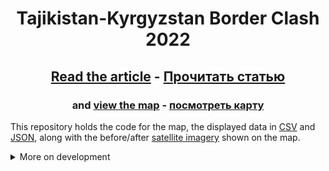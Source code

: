 <h1 align="center">Tajikistan-Kyrgyzstan Border Clash 2022</h1>

<h2 align="center">
<a href="https://www.bellingcat.com/news/2023/05/25/mapping-the-aftermath-of-the-kyrgyzstan-tajikistan-border-clashes/">Read the article</a> - 
<a href="https://ru.bellingcat.com/novosti/2023/05/25/kartu-posledstvii-kyrgyzstan-tajikistan-ru/">Прочитать статью</a>
</h2>

<h3 align="center">and 
<a href="https://bellingcat.github.io/vis-tj-kg-map-2022/">view the map</a> - 
<a href="https://bellingcat.github.io/vis-tj-kg-map-2022/?lang=ru">посмотреть карту</a>
</h3>

This repository holds the code for the map, the displayed data in [CSV](public/incidents.csv) and [JSON](public/incidents.json), along with the before/after [satellite imagery](public/satellite/) shown on the map. 

<details><summary>More on development</summary>

Built with vite, vue.js and vuetify. 

```bash
# install dependencies
npm install
# run locally with hot reload
npm run dev
# same but share on local network
npm run dev -- --host
# build (optional)
npm run build
# deploy
npm run deploy-ghpages

# lint fix
npm run lint
```

### Configuring data/translations
1. incidents present in [incidents.json](/public/incidents.json)
2. villages configs in [config.js](config.js)
3. translations in [config.js](config.js) and [locales/](src/locales/) (en and ru)

### Fetching geojson's from yandex maps
1. find the village
2. Network > find the `search?ajax=1` request which returns a large payload with all the village's data
3. Extract, format and find the `GeometryCollection` info.


```html
<iframe src="https://bellingcat.github.io/vis-tj-kg-map-2022?disable-scroll=1&ask-embeds=0" title="Tajikistan-Kyrgyzstan Border Clash 2022 map" height="640" width="100%" allow="fullscreen; clipboard-write; "></iframe>

<iframe src="http://localhost:3000?disable-scroll=1&ask-embeds=0" title="Tajikistan-Kyrgyzstan Border Clash 2022 map" height="640" width="100%" allow="fullscreen; clipboard-write; "></iframe>
```

Optional GET parameters:
1. `disable-scroll=1` - will disable auto-scroll on the left side panel - needed for `<iframe>` embeds.
2. `ask-embeds=0` - will not show dialog to ask for embeds when clicking the actions menu for the first time.
3. `no-cover=1` - will not show the initial cover pane
3. `no-cover=0` - will force show the initial cover pane
3. `lang=en/ru` - will overwrite the default display language `en`
</details>
